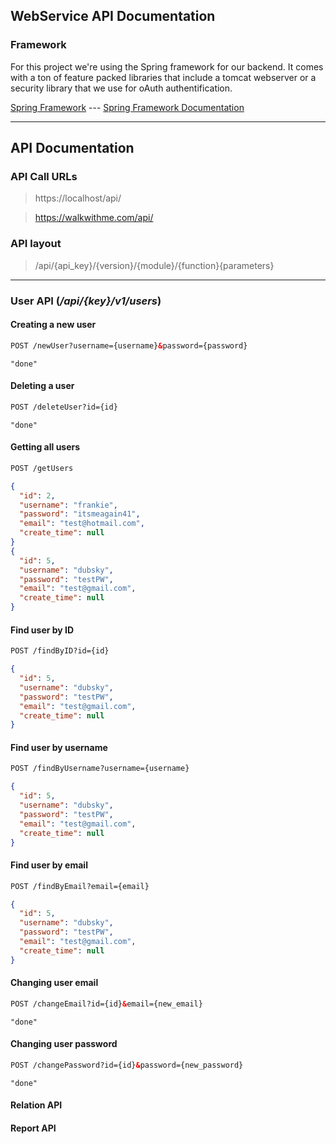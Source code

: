 ## WebService API Documentation

### Framework
For this project we're using the Spring framework for our backend. It comes with a ton 
of feature packed libraries that include a tomcat webserver or a security library that we use
for oAuth authentification.

[Spring Framework](https://spring.io/) --- [Spring Framework Documentation](https://docs.spring.io/spring-framework/docs/current/reference/html/)
___
## API Documentation

### API Call URLs
> https://localhost/api/

> https://walkwithme.com/api/

### API layout
> /api/{api_key}/{version}/{module}/{function}{parameters}
___
### User API (_/api/{key}/v1/users_)

#### Creating a new user
```html
POST /newUser?username={username}&password={password}
```
```text
"done"
```
#### Deleting a user
```html
POST /deleteUser?id={id}
```
```text
"done"
```
#### Getting all users
```html
POST /getUsers
```
```json
{
  "id": 2,
  "username": "frankie",
  "password": "itsmeagain41",
  "email": "test@hotmail.com",
  "create_time": null
}
{
  "id": 5,
  "username": "dubsky",
  "password": "testPW",
  "email": "test@gmail.com",
  "create_time": null
}
```
#### Find user by ID
```html
POST /findByID?id={id}
```
```json
{
  "id": 5,
  "username": "dubsky",
  "password": "testPW",
  "email": "test@gmail.com",
  "create_time": null
}
```
#### Find user by username
```html
POST /findByUsername?username={username}
```
```json
{
  "id": 5,
  "username": "dubsky",
  "password": "testPW",
  "email": "test@gmail.com",
  "create_time": null
}
```
#### Find user by email
```html
POST /findByEmail?email={email}
```
```json
{
  "id": 5,
  "username": "dubsky",
  "password": "testPW",
  "email": "test@gmail.com",
  "create_time": null
}
```
#### Changing user email
```html
POST /changeEmail?id={id}&email={new_email}
```
```text
"done"
```
#### Changing user password
```html
POST /changePassword?id={id}&password={new_password}
```
```text
"done"
```
#### Relation API

#### Report API